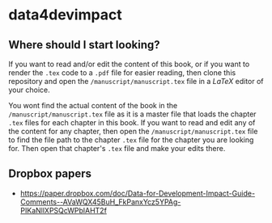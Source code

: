 # data4devimpact

## Where should I start looking?

If you want to read and/or edit the content of this book, or if you want to render the `.tex` code to a `.pdf` file for easier reading, then clone this repository and open the `/manuscript/manuscript.tex` file in a _LaTeX_ editor of your choice.

You wont find the actual content of the book in the `/manuscript/manuscript.tex` file as it is a master file that loads the chapter `.tex` files for each chapter in this book. If you want to read and edit any of the content for any chapter, then open the `/manuscript/manuscript.tex` file to find the file path to the chapter `.tex` file for the chapter you are looking for. Then open that chapter's `.tex` file and make your edits there.

## Dropbox papers
* https://paper.dropbox.com/doc/Data-for-Development-Impact-Guide-Comments--AVaWQX45BuH_FkPanxYcz5YPAg-PIKaNllXPSQcWPblAHT2f
